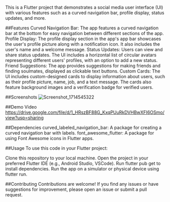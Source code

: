 This is a Flutter project that demonstrates a social media user interface (UI) with various features such as a curved navigation bar, profile display, status updates, and more.

##Features
Curved Navigation Bar: The app features a curved navigation bar at the bottom for easy navigation between different sections of the app.
Profile Display: The profile display section in the app's app bar showcases the user's profile picture along with a notification icon. It also includes the user's name and a welcome message.
Status Updates: Users can view and share status updates. The UI includes a horizontal list of circular avatars representing different users' profiles, with an option to add a new status.
Friend Suggestions: The app provides suggestions for making friends and finding soulmates, displayed as clickable text buttons.
Custom Cards: The UI includes custom-designed cards to display information about users, such as their profile picture, name, job, and a text message. The cards also feature background images and a verification badge for verified users.

##Screenshots
![Screenshot_1714545322](https://github.com/VedantS28/dating-app-ui-flutter/assets/162162564/a5f404ff-9047-41fd-bb84-85b23ea04112)

##Demo Video
https://drive.google.com/file/d/1_HRszBF88G_KxqPUuRkDVHBwXFI6OSmo/view?usp=sharing


##Dependencies
curved_labeled_navigation_bar: A package for creating a curved navigation bar with labels.
font_awesome_flutter: A package for using Font Awesome icons in Flutter apps.

##Usage
To use this code in your Flutter project:

Clone this repository to your local machine.
Open the project in your preferred Flutter IDE (e.g., Android Studio, VSCode).
Run flutter pub get to install dependencies.
Run the app on a simulator or physical device using flutter run.

##Contributing
Contributions are welcome! If you find any issues or have suggestions for improvement, please open an issue or submit a pull request.

